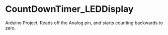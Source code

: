 # CountDownTimer_LEDDisplay
Arduino Project, Reads off the Analog pin, and starts counting backwards to zero.
